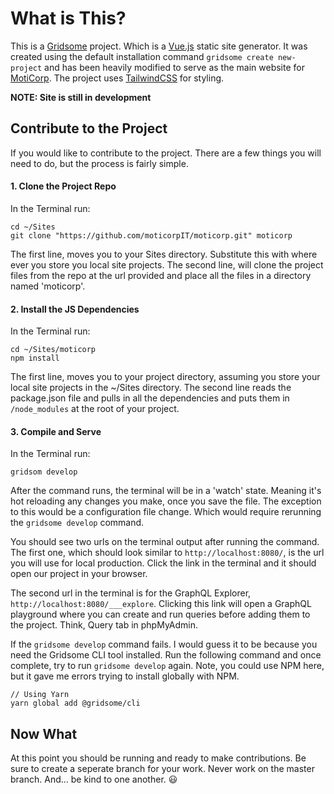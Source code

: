 # What is This?

This is a [Gridsome](https://gridsome.org) project. Which is a [Vue.js](https://vuejs.org) static site generator. It was created using the default installation command `gridsome create new-project` and has been heavily modified to serve as the main website for [MotiCorp](https://moticorp.com). The project uses [TailwindCSS](https://tailwindcss.com) for styling.

**NOTE: Site is still in development**

## Contribute to the Project

If you would like to contribute to the project. There are a few things you will need to do, but the process is fairly simple.

#### 1. Clone the Project Repo
In the Terminal run:
``` shell
cd ~/Sites
git clone "https://github.com/moticorpIT/moticorp.git" moticorp
```
The first line, moves you to your Sites directory. Substitute this with where ever you store you local site projects. The second line, will clone the project files from the repo at the url provided and place all the files in a directory named 'moticorp'.

#### 2. Install the JS Dependencies
In the Terminal run:
``` shell
cd ~/Sites/moticorp
npm install
```
The first line, moves you to your project directory, assuming you store your local site projects in the ~/Sites directory. The second line reads the package.json file and pulls in all the dependencies and puts them in `/node_modules` at the root of your project.

#### 3. Compile and Serve
In the Terminal run:
``` shell
gridsom develop
```
After the command runs, the terminal will be in a 'watch' state. Meaning it's hot reloading any changes you make, once you save the file. The exception to this would be a configuration file change. Which would require rerunning the `gridsome develop` command.

You should see two urls on the terminal output after running the command. The first one, which should look similar to `http://localhost:8080/`, is the url you will use for local production. Click the link in the terminal and it should open our project in your browser.

The second url in the terminal is for the GraphQL Explorer, `http://localhost:8080/___explore`. Clicking this link will open a GraphQL playground where you can create and run queries before adding them to the project. Think, Query tab in phpMyAdmin.

If the `gridsome develop` command fails. I would guess it to be because you need the Gridsome CLI tool installed. Run the following command and once complete, try to run `gridsome develop` again. Note, you could use NPM here, but it gave me errors trying to install globally with NPM.

```shell
// Using Yarn
yarn global add @gridsome/cli
```

## Now What

At this point you should be running and ready to make contributions. Be sure to create a seperate branch for your work. Never work on the master branch. And... be kind to one another. :smiley: